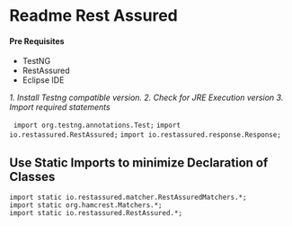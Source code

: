 # Readme Rest Assured

#### Pre Requisites

- TestNG
- RestAssured
- Eclipse IDE

*1. Install Testng compatible version.*
*2. Check for JRE Execution version*
*3. Import required statements*

` import org.testng.annotations.Test;`
`import io.restassured.RestAssured;`
`import io.restassured.response.Response;`


## Use Static Imports to minimize Declaration of Classes

```
import static io.restassured.matcher.RestAssuredMatchers.*;
import static org.hamcrest.Matchers.*;
import static io.restassured.RestAssured.*;

```
